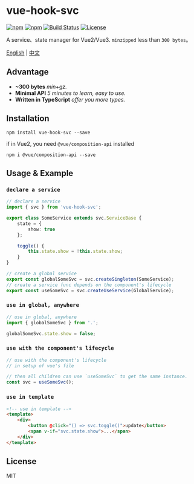 # vue-hook-svc

[![npm][vue-hook-svc-icon]][vue-hook-svc-npm]
[![npm][vue-hook-svc-bundle]][vue-hook-svc-npm]
[![Build Status](https://img.shields.io/github/workflow/status/shalldie/hook-service/ci?label=build&logo=github&style=flat-square)](https://github.com/shalldie/hook-service/actions)
[![License](https://img.shields.io/npm/l/vue-hook-svc?logo=github&style=flat-square)](https://github.com/shalldie/hook-service)

A service、state manager for Vue2/Vue3. `minzipped` less than `300 bytes`。

[English](./README.md) | [中文](./README.zh-CN.md)

## Advantage

-   **~300 bytes** _min+gz._
-   **Minimal API** _5 minutes to learn, easy to use._
-   **Written in TypeScript** _offer you more types._

## Installation

    npm install vue-hook-svc --save

if in Vue2, you need `@vue/composition-api` installed

    npm i @vue/composition-api --save

## Usage & Example

### `declare a service`

```ts
// declare a service
import { svc } from 'vue-hook-svc';

export class SomeService extends svc.ServiceBase {
    state = {
        show: true
    };

    toggle() {
        this.state.show = !this.state.show;
    }
}

// create a global service
export const globalSomeSvc = svc.createSingleton(SomeService);
// create a service func depends on the component's lifecycle
export const useSomeSvc = svc.createUseService(GlobalService);
```

### `use in global, anywhere`

```ts
// use in global, anywhere
import { globalSomeSvc } from '.';

globalSomeSvc.state.show = false;
```

### `use with the component's lifecycle`

```ts
// use with the component's lifecycle
// in setup of vue's file

// then all children can use `useSomeSvc` to get the same instance.
const svc = useSomeSvc();
```

### `use in template`

```html
<!-- use in template -->
<template>
    <div>
        <button @click="() => svc.toggle()">update</button>
        <span v-if="svc.state.show">...</span>
    </div>
</template>
```

## License

MIT

<!-- vue-hook-svc -->

[vue-hook-svc-icon]: https://img.shields.io/npm/v/vue-hook-svc.svg?logo=npm&style=flat-square
[vue-hook-svc-npm]: https://www.npmjs.com/package/vue-hook-svc
[vue-hook-svc-bundle]: https://img.shields.io/bundlephobia/minzip/vue-hook-svc?logo=npm&style=flat-square
